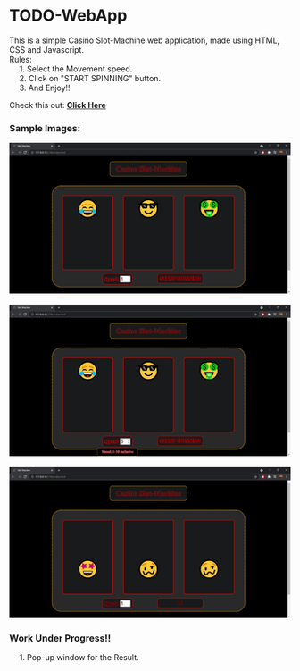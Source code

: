 # TODO-WebApp

This is a simple Casino Slot-Machine web application, made using HTML, CSS and Javascript. <br>
Rules: <br>
&emsp; 1. Select the Movement speed. <br>
&emsp; 2. Click on "START SPINNING" button. <br>
&emsp; 3. And Enjoy!! 

Check this out: **[Click Here](https://sumanksah.github.io/Casino_Slot_Machine-WebApp/)**

### Sample Images:

![Interface Image](Images/Layout.png) <br><br>
![Task Image](Images/SpeedLimit.png) <br><br>
![Game Scene](Images/GameScene.png) <br>

### Work Under Progress!!
&emsp; 1. Pop-up window for the Result.